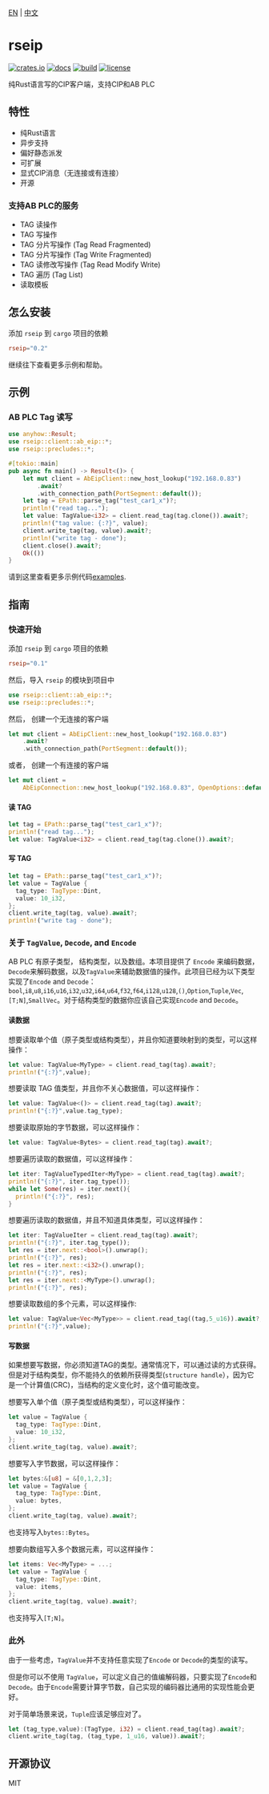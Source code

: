 [EN](./README.md) | [中文](./README_zh.md)

# rseip
[![crates.io](https://img.shields.io/crates/v/rseip.svg)](https://crates.io/crates/rseip)
[![docs](https://docs.rs/rseip/badge.svg)](https://docs.rs/rseip)
[![build](https://github.com/joylei/eip-rs/workflows/build/badge.svg?branch=main)](https://github.com/joylei/eip-rs/actions?query=workflow%3A%22build%22)
[![license](https://img.shields.io/crates/l/rseip.svg)](https://github.com/joylei/eip-rs/blob/master/LICENSE)

纯Rust语言写的CIP客户端，支持CIP和AB PLC

## 特性

- 纯Rust语言
- 异步支持
- 偏好静态派发
- 可扩展
- 显式CIP消息（无连接或有连接）
- 开源

### 支持AB PLC的服务

- TAG 读操作
- TAG 写操作
- TAG 分片写操作 (Tag Read Fragmented)
- TAG 分片写操作 (Tag Write Fragmented)
- TAG 读修改写操作 (Tag Read Modify Write)
- TAG 遍历 (Tag List)
- 读取模板

## 怎么安装

添加 `rseip` 到 `cargo` 项目的依赖

```toml
rseip="0.2"
```

继续往下查看更多示例和帮助。


## 示例

### AB PLC Tag 读写

```rust
use anyhow::Result;
use rseip::client::ab_eip::*;
use rseip::precludes::*;

#[tokio::main]
pub async fn main() -> Result<()> {
    let mut client = AbEipClient::new_host_lookup("192.168.0.83")
        .await?
        .with_connection_path(PortSegment::default());
    let tag = EPath::parse_tag("test_car1_x")?;
    println!("read tag...");
    let value: TagValue<i32> = client.read_tag(tag.clone()).await?;
    println!("tag value: {:?}", value);
    client.write_tag(tag, value).await?;
    println!("write tag - done");
    client.close().await?;
    Ok(())
}
```

请到这里查看更多示例代码[examples](https://github.com/Joylei/eip-rs/tree/main/examples).

## 指南

### 快速开始

添加 `rseip` 到 `cargo` 项目的依赖

```toml
rseip="0.1"
```

然后，导入 `rseip` 的模块到项目中
```rust
use rseip::client::ab_eip::*;
use rseip::precludes::*;
```

然后， 创建一个无连接的客户端
```rust
let mut client = AbEipClient::new_host_lookup("192.168.0.83")
    .await?
    .with_connection_path(PortSegment::default());
```

或者， 创建一个有连接的客户端
```rust
let mut client =
    AbEipConnection::new_host_lookup("192.168.0.83", OpenOptions::default()).await?;
```

#### 读 TAG
```rust
let tag = EPath::parse_tag("test_car1_x")?;
println!("read tag...");
let value: TagValue<i32> = client.read_tag(tag.clone()).await?;
```
#### 写 TAG
```rust
let tag = EPath::parse_tag("test_car1_x")?;
let value = TagValue {
  tag_type: TagType::Dint,
  value: 10_i32,
};
client.write_tag(tag, value).await?;
println!("write tag - done");
```

### 关于 `TagValue`, `Decode`, and `Encode`

AB PLC 有原子类型， 结构类型，以及数组。本项目提供了 `Encode` 来编码数据，`Decode`来解码数据，以及`TagValue`来辅助数据值的操作。此项目已经为以下类型实现了`Encode` and `Decode`： `bool`,`i8`,`u8`,`i16`,`u16`,`i32`,`u32`,`i64`,`u64`,`f32`,`f64`,`i128`,`u128`,`()`,`Option`,`Tuple`,`Vec`,`[T;N]`,`SmallVec`。对于结构类型的数据你应该自己实现`Encode` and `Decode`。

#### 读数据

想要读取单个值（原子类型或结构类型），并且你知道要映射到的类型，可以这样操作：
```rust
let value: TagValue<MyType> = client.read_tag(tag).await?;
println!("{:?}",value);
```

想要读取 TAG 值类型，并且你不关心数据值，可以这样操作：
```rust
let value: TagValue<()> = client.read_tag(tag).await?;
println!("{:?}",value.tag_type);
```

想要读取原始的字节数据，可以这样操作：
```rust
let value: TagValue<Bytes> = client.read_tag(tag).await?;
```

想要遍历读取的数据值，可以这样操作：
```rust
let iter: TagValueTypedIter<MyType> = client.read_tag(tag).await?;
println!("{:?}", iter.tag_type());
while let Some(res) = iter.next(){
  println!("{:?}", res);
}
```

想要遍历读取的数据值，并且不知道具体类型，可以这样操作：
```rust
let iter: TagValueIter = client.read_tag(tag).await?;
println!("{:?}", iter.tag_type());
let res = iter.next::<bool>().unwrap();
println!("{:?}", res);
let res = iter.next::<i32>().unwrap();
println!("{:?}", res);
let res = iter.next::<MyType>().unwrap();
println!("{:?}", res);
```

想要读取数组的多个元素，可以这样操作:
```rust
let value: TagValue<Vec<MyType>> = client.read_tag((tag,5_u16)).await?;
println!("{:?}",value);
```

#### 写数据

如果想要写数据，你必须知道TAG的类型。通常情况下，可以通过读的方式获得。但是对于结构类型，你不能持久的依赖所获得类型(`structure handle`），因为它是一个计算值(CRC)，当结构的定义变化时，这个值可能改变。

想要写入单个值（原子类型或结构类型），可以这样操作：
```rust
let value = TagValue {
  tag_type: TagType::Dint,
  value: 10_i32,
};
client.write_tag(tag, value).await?;
```

想要写入字节数据，可以这样操作：
```rust
let bytes:&[u8] = &[0,1,2,3];
let value = TagValue {
  tag_type: TagType::Dint,
  value: bytes,
};
client.write_tag(tag, value).await?;
```
也支持写入`bytes::Bytes`。


想要向数组写入多个数据元素，可以这样操作：
```rust
let items: Vec<MyType> = ...;
let value = TagValue {
  tag_type: TagType::Dint,
  value: items,
};
client.write_tag(tag, value).await?;
```
也支持写入`[T;N]`。


### 此外

由于一些考虑，`TagValue`并不支持任意实现了`Encode` or `Decode`的类型的读写。

但是你可以不使用 `TagValue`，可以定义自己的值编解码器，只要实现了`Encode`和`Decode`。由于`Encode`需要计算字节数，自己实现的编码器比通用的实现性能会更好。

对于简单场景来说，`Tuple`应该足够应对了。
```rust
let (tag_type,value):(TagType, i32) = client.read_tag(tag).await?;
client.write_tag(tag, (tag_type, 1_u16, value)).await?;
```

## 开源协议

MIT
